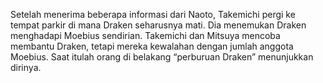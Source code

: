 Setelah menerima beberapa informasi dari Naoto, Takemichi pergi ke tempat parkir di mana Draken seharusnya mati. Dia menemukan Draken menghadapi Moebius sendirian. Takemichi dan Mitsuya mencoba membantu Draken, tetapi mereka kewalahan dengan jumlah anggota Moebius. Saat itulah orang di belakang “perburuan Draken” menunjukkan dirinya.
